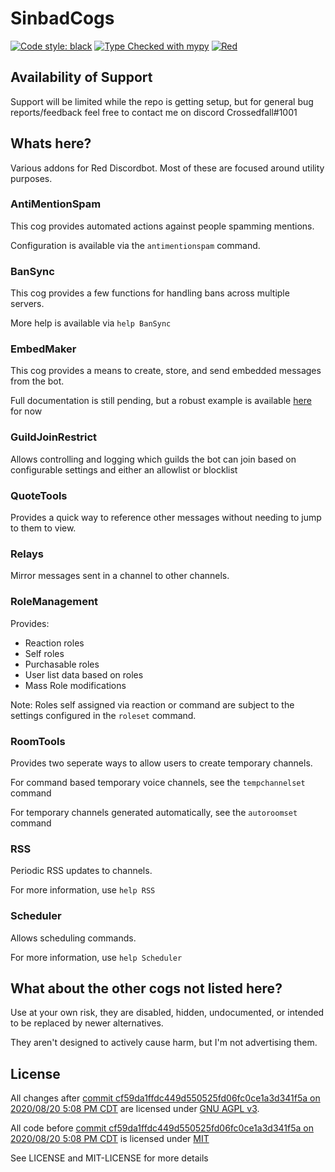 # SinbadCogs
[![Code style: black](https://github.com/mikeshardmind/SinbadCogs/workflows/black/badge.svg)](https://github.com/ambv/black) 
[![Type Checked with mypy](https://github.com/mikeshardmind/SinbadCogs/workflows/mypy/badge.svg)](https://github.com/python/mypy) 
[![Red](https://img.shields.io/badge/Red-DiscordBot-red.svg)](https://github.com/Cog-Creators/Red-DiscordBot/tree/V3/develop) 


## Availability of Support

Support will be limited while the repo is getting setup, but for general bug reports/feedback feel free to contact me on discord Crossedfall#1001

## Whats here?

Various addons for Red Discordbot. Most of these are focused around utility purposes.


### AntiMentionSpam

This cog provides automated actions against people spamming mentions.

Configuration is available via the `antimentionspam` command.


### BanSync

This cog provides a few functions for handling bans across multiple servers.

More help is available via `help BanSync`


### EmbedMaker

This cog provides a means to create, store, and send embedded messages from the bot.

Full documentation is still pending,
but a robust example is available
[here](https://gist.github.com/mikeshardmind/0e15779370d7761a8608ce94936721ed) for now

### GuildJoinRestrict

Allows controlling and logging which guilds the bot can join based on configurable settings
and either an allowlist or blocklist

### QuoteTools

Provides a quick way to reference other messages without needing to jump to them to view.

### Relays

Mirror messages sent in a channel to other channels.

### RoleManagement

Provides:

 - Reaction roles
 - Self roles
 - Purchasable roles
 - User list data based on roles
 - Mass Role modifications
 
Note: Roles self assigned via reaction or command are subject to
the settings configured in the `roleset` command. 

### RoomTools

Provides two seperate ways to allow users to create temporary channels.

For command based temporary voice channels, see the `tempchannelset` command

For temporary channels generated automatically, see the `autoroomset` command


### RSS

Periodic RSS updates to channels.

For more information, use `help RSS`


### Scheduler

Allows scheduling commands. 

For more information, use `help Scheduler`


## What about the other cogs not listed here?

Use at your own risk, they are disabled, hidden, undocumented,
or intended to be replaced by newer alternatives.

They aren't designed to actively cause harm, but I'm not advertising them.

## License
All changes after [commit cf59da1ffdc449d550525fd06fc0ce1a3d341f5a on 2020/08/20 5:08 PM CDT](https://github.com/Crossedfall/SinbadCogs/commit/cf59da1ffdc449d550525fd06fc0ce1a3d341f5a) are licensed under [GNU AGPL v3](https://www.gnu.org/licenses/agpl-3.0.html).

All code before [commit cf59da1ffdc449d550525fd06fc0ce1a3d341f5a on 2020/08/20 5:08 PM CDT](https://github.com/Crossedfall/SinbadCogs/commit/cf59da1ffdc449d550525fd06fc0ce1a3d341f5a) is licensed under [MIT](https://github.com/Crossedfall/SinbadCogs/blob/v3/MIT)

See LICENSE and MIT-LICENSE for more details
